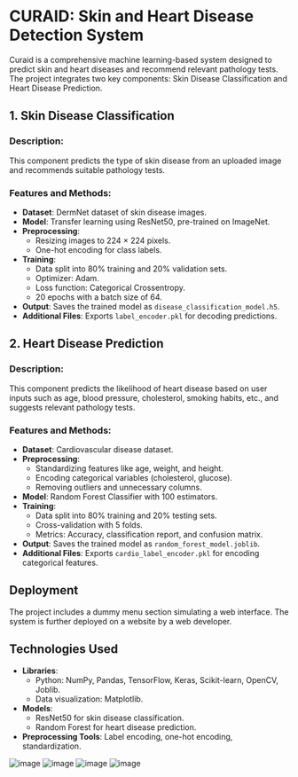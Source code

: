 # CURAID: Skin and Heart Disease Detection System

Curaid is a comprehensive machine learning-based system designed to predict skin and heart diseases and recommend relevant pathology tests. The project integrates two key components: Skin Disease Classification and Heart Disease Prediction.

## 1. Skin Disease Classification

### Description:
This component predicts the type of skin disease from an uploaded image and recommends suitable pathology tests.

### Features and Methods:
- **Dataset**: DermNet dataset of skin disease images.
- **Model**: Transfer learning using ResNet50, pre-trained on ImageNet.
- **Preprocessing**:
  - Resizing images to 224 × 224 pixels.
  - One-hot encoding for class labels.
- **Training**:
  - Data split into 80% training and 20% validation sets.
  - Optimizer: Adam.
  - Loss function: Categorical Crossentropy.
  - 20 epochs with a batch size of 64.
- **Output**: Saves the trained model as `disease_classification_model.h5`.
- **Additional Files**: Exports `label_encoder.pkl` for decoding predictions.

## 2. Heart Disease Prediction

### Description:
This component predicts the likelihood of heart disease based on user inputs such as age, blood pressure, cholesterol, smoking habits, etc., and suggests relevant pathology tests.

### Features and Methods:
- **Dataset**: Cardiovascular disease dataset.
- **Preprocessing**:
  - Standardizing features like age, weight, and height.
  - Encoding categorical variables (cholesterol, glucose).
  - Removing outliers and unnecessary columns.
- **Model**: Random Forest Classifier with 100 estimators.
- **Training**:
  - Data split into 80% training and 20% testing sets.
  - Cross-validation with 5 folds.
  - Metrics: Accuracy, classification report, and confusion matrix.
- **Output**: Saves the trained model as `random_forest_model.joblib`.
- **Additional Files**: Exports `cardio_label_encoder.pkl` for encoding categorical features.

## Deployment
The project includes a dummy menu section simulating a web interface. The system is further deployed on a website by a web developer.

## Technologies Used

- **Libraries**:
  - Python: NumPy, Pandas, TensorFlow, Keras, Scikit-learn, OpenCV, Joblib.
  - Data visualization: Matplotlib.
- **Models**:
  - ResNet50 for skin disease classification.
  - Random Forest for heart disease prediction.
- **Preprocessing Tools**: Label encoding, one-hot encoding, standardization.


![image](https://github.com/user-attachments/assets/1bd85235-c5c5-41d5-9a84-8c304f34e875)
![image](https://github.com/user-attachments/assets/d5a6b4b7-7561-4e9d-a6ba-fe66f305e0b6)
![image](https://github.com/user-attachments/assets/e866cff3-ae4e-4a02-a419-607064e51337)
![image](https://github.com/user-attachments/assets/bfc58f3a-ea72-4c07-bf53-d912c0d51ffd)




